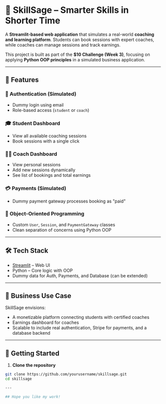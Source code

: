 # 🦉 SkillSage – Smarter Skills in Shorter Time

A **Streamlit-based web application** that simulates a real-world **coaching and learning platform**. Students can book sessions with expert coaches,
 while coaches can manage sessions and track earnings.

This project is built as part of the **$10 Challenge (Week 3)**, focusing on applying **Python OOP principles** in a simulated business application.

---

## 🚀 Features

### 👤 Authentication (Simulated)
- Dummy login using email
- Role-based access (`student` or `coach`)

### 🎓 Student Dashboard
- View all available coaching sessions
- Book sessions with a single click

### 🧑‍🏫 Coach Dashboard
- View personal sessions
- Add new sessions dynamically
- See list of bookings and total earnings

### 💳 Payments (Simulated)
- Dummy payment gateway processes booking as "paid"

### 🧠 Object-Oriented Programming
- Custom `User`, `Session`, and `PaymentGateway` classes
- Clean separation of concerns using Python OOP

---

## 🛠️ Tech Stack

- [Streamlit](https://streamlit.io/) – Web UI
- Python – Core logic with OOP
- Dummy data for Auth, Payments, and Database (can be extended)

---

## 💼 Business Use Case

SkillSage envisions:
- A monetizable platform connecting students with certified coaches
- Earnings dashboard for coaches
- Scalable to include real authentication, Stripe for payments, and a database backend

---


## 🧪 Getting Started

1. **Clone the repository**

```bash
git clone https://github.com/yourusername/skillsage.git
cd skillsage

---

## Hope you like my work!
